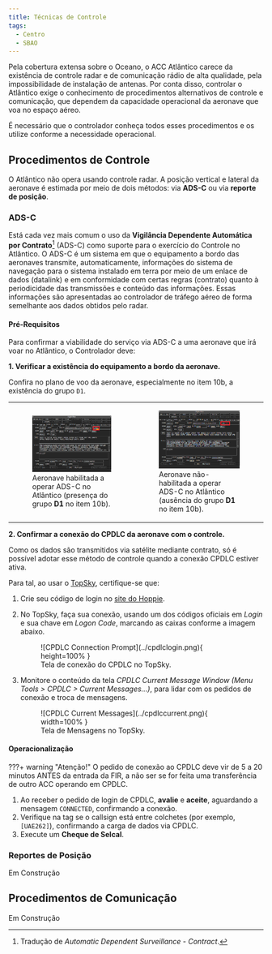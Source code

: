 ```yaml
---
title: Técnicas de Controle
tags:
  - Centro
  - SBAO
---
```


Pela cobertura extensa sobre o Oceano, o ACC Atlântico carece da existência de controle radar e de comunicação rádio de alta qualidade, pela impossibilidade de instalação de antenas. Por conta disso, controlar o Atlântico exige o conhecimento de procedimentos alternativos de controle e comunicação, que dependem da capacidade operacional da aeronave que voa no espaço aéreo.

É necessário que o controlador conheça todos esses procedimentos e os utilize conforme a necessidade operacional.

## Procedimentos de Controle

O Atlântico não opera usando controle radar. A posição vertical e lateral da aeronave é estimada por meio de dois métodos: via **ADS-C** ou via **reporte de posição**.

### ADS-C

Está cada vez mais comum o uso da **Vigilância Dependente Automática por Contrato**[^1] (ADS-C) como suporte para o exercício do Controle no Atlântico. O ADS-C é um sistema em que o equipamento a bordo das aeronaves transmite, automaticamente, informações do sistema de navegação para o sistema instalado em terra por meio de um enlace de dados (datalink) e em conformidade com certas regras (contrato) quanto à periodicidade das transmissões e conteúdo das informações. Essas informações são apresentadas ao controlador de tráfego aéreo de forma semelhante aos dados obtidos pelo radar.

[^1]: Tradução de *Automatic Dependent Surveillance - Contract*.

#### Pré-Requisitos

Para confirmar a viabilidade do serviço via ADS-C a uma aeronave que irá voar no Atlãntico, o Controlador deve:

**1. Verificar a existência do equipamento a bordo da aeronave.**

Confira no plano de voo da aeronave, especialmente no item 10b, a existência do grupo `D1`.

<table>
<tr>
<td>
<figure markdown="span">
    <img src="../adsc1.png"/>
    <figcaption>Aeronave habilitada a operar ADS-C no Atlântico (presença do grupo <b>D1</b> no item 10b).</figcaption>
</figure>
</td>
<td>
<figure markdown="span">
    <img src="../adsc2.png"/>
    <figcaption>Aeronave não-habilitada a operar ADS-C no Atlântico (ausência do grupo <b>D1</b> no item 10b).</figcaption>
</figure>
</td>
</tr>
</table>

**2. Confirmar a conexão do CPDLC da aeronave com o controle.**

Como os dados são transmitidos via satélite mediante contrato, só é possível adotar esse método de controle quando a conexão CPDLC estiver ativa.

Para tal, ao usar o [TopSky](https://forum.vatsim-scandinavia.org/d/34-topsky-plugin-241), certifique-se que:

 1. Crie seu código de login no [site do Hoppie](https://www.hoppie.nl/acars). 
 2. No TopSky, faça sua conexão, usando um dos códigos oficiais em *Login* e sua chave em *Logon Code*, marcando as caixas conforme a imagem abaixo.

    <figure markdown="span">
        ![CPDLC Connection Prompt](../cpdlclogin.png){ height=100% }
        <figcaption>Tela de conexão do CPDLC no TopSky.</figcaption>
    </figure>

 3. Monitore o conteúdo da tela *CPDLC Current Message Window* *(Menu Tools > CPDLC > Current Messages...)*, para lidar com os pedidos de conexão e troca de mensagens.
    
    <figure markdown="span">
        ![CPDLC Current Messages](../cpdlccurrent.png){ width=100% }
        <figcaption>Tela de Mensagens no TopSky.</figcaption>
    </figure>

#### Operacionalização

???+ warning "Atenção!"
    O pedido de conexão ao CPDLC deve vir de 5 a 20 minutos ANTES da entrada da FIR, a não ser se for feita uma transferência de outro ACC operando em CPDLC.

1. Ao receber o pedido de login de CPDLC, **avalie** e **aceite**, aguardando a mensagem `CONNECTED`, confirmando a conexão.
2. Verifique na tag se o callsign está entre colchetes (por exemplo, `[UAE262]`), confirmando a carga de dados via CPDLC.
3. Execute um **Cheque de Selcal**.


### Reportes de Posição

Em Construção

## Procedimentos de Comunicação

Em Construção



<!-- - Centro Atlântico / Atlântico Center
- CPDLC AVBL IN [SBAO] / ADS-C SIMUL / RADAR NOT AVBL / Oceanic Clearance not required
- When ADC-C is not available, position reports are mandatory and shall include: waypoint you're passing now, time when you passed it, flight level and mach speed, next waypoint and ETA and the following waypoint.

- Hello. You're bound to enter SBAO FIR. Please, on initial contact, perform a position report. If you'd like to simulate ADS-C, login to SBAO on CPDLC. Thanks a lot. -->

<!-- <AEA122>
DAKAP ----- 2208Z FL390 .84
VAMUS 2232Z 2232Z FL390 .84
MOTBU 2256Z 2256Z FL390 .84
MOVGA 2312Z
AMDOL -->